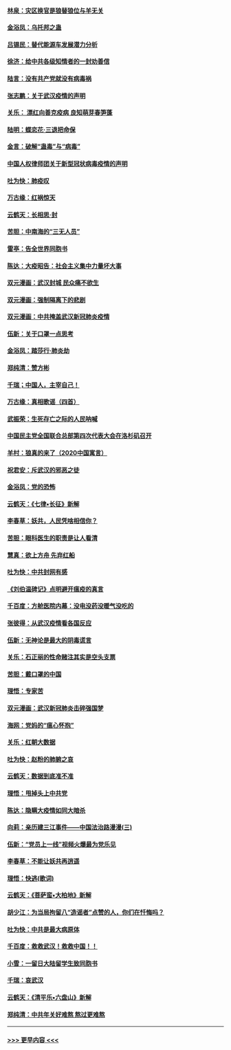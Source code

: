#### [林泉：灾区换官是狼替狼位与羊无关](../pages/nsc993/n11870896.md?t=02151711) 
#### [金浴凤：乌托邦之蛊](../pages/nsc993/n11870879.md?t=02151711) 
#### [吕锡民：替代能源车发展潜力分析](../pages/nsc993/n11870656.md?t=02151711) 
#### [徐济：给中共各级知情者的一封劝善信](../pages/nsc993/n11868561.md?t=02151711) 
#### [陆言：没有共产党就没有病毒祸](../pages/nsc993/n11868232.md?t=02151711) 
#### [张志鹏：关于武汉疫情的声明](../pages/nsc993/n11867182.md?t=02151711) 
#### [关乐： 漂红向善克疫病 良知萌芽春笋蓬](../pages/nsc993/n11865710.md?t=02151711) 
#### [陆明：蝶恋花‧三退把命保](../pages/nsc993/n11865673.md?t=02151711) 
#### [金言：破解“蛊毒”与“病毒”](../pages/nsc993/n11864103.md?t=02151711) 
#### [中国人权律师团关于新型冠状病毒疫情的声明](../pages/nsc993/n11864249.md?t=02151711) 
#### [吐为快：肺疫叹](../pages/nsc993/n11864027.md?t=02151711) 
#### [万古缘：红祸惊天](../pages/nsc993/n11864079.md?t=02151711) 
#### [云鹤天：长相思‧封](../pages/nsc993/n11864006.md?t=02151711) 
#### [苦胆：中南海的“三无人员”](../pages/nsc993/n11862997.md?t=02151711) 
#### [雷亭：告全世界同胞书](../pages/nsc993/n11862572.md?t=02151711) 
#### [陈达：大疫昭告：社会主义集中力量坏大事](../pages/nsc993/n11859419.md?t=02151711) 
#### [双元漫画：武汉封城 民众痛不欲生](../pages/nsc993/n11859287.md?t=02151711) 
#### [双元漫画：强制隔离下的悲剧](../pages/nsc993/n11859244.md?t=02151711) 
#### [双元漫画：中共掩盖武汉新冠肺炎疫情](../pages/nsc993/n11858249.md?t=02151711) 
#### [伍新：关于口罩一点思考](../pages/nsc993/n11859195.md?t=02151711) 
#### [金浴凤：踏莎行‧肺炎劫](../pages/nsc993/n11858227.md?t=02151711) 
#### [郑纯清：赞方彬](../pages/nsc993/n11856803.md?t=02151711) 
#### [千瑞；中国人，主宰自己！](../pages/nsc993/n11856793.md?t=02151711) 
#### [万古缘：真相歌谣（四首）](../pages/nsc993/n11856263.md?t=02151711) 
#### [武振荣：生死存亡之际的人民呐喊](../pages/nsc993/n11856256.md?t=02151711) 
#### [中国民主党全国联合总部第四次代表大会在洛杉矶召开](../pages/nsc993/n11856344.md?t=02151711) 
#### [羊村：狼真的来了（2020中国寓言）](../pages/nsc993/n11856229.md?t=02151711) 
#### [祝君安：斥武汉的邪恶之徒](../pages/nsc993/n11855861.md?t=02151711) 
#### [金浴凤：党的恐怖](../pages/nsc993/n11855849.md?t=02151711) 
#### [云鹤天：《七律▪长征》新解](../pages/nsc993/n11855479.md?t=02151711) 
#### [李春草：妖共，人民凭啥相信你？](../pages/nsc993/n11855196.md?t=02151711) 
#### [苦胆：眼科医生的职责是让人看清](../pages/nsc993/n11853840.md?t=02151711) 
#### [慧真：欲上方舟 先弃红船](../pages/nsc993/n11853483.md?t=02151711) 
#### [吐为快：中共封网有感](../pages/nsc993/n11852575.md?t=02151711) 
#### [《刘伯温碑记》点明避开瘟疫的真言](../pages/nsc993/n11852128.md?t=02151711) 
#### [千百度：方舱医院内幕：没电没药没暖气没吃的](../pages/nsc993/n11850211.md?t=02151711) 
#### [张彼得：从武汉疫情看各国反应](../pages/nsc993/n11850102.md?t=02151711) 
#### [伍新：无神论是最大的阴毒谎言](../pages/nsc993/n11846129.md?t=02151711) 
#### [关乐：石正丽的性命赌注其实是空头支票](../pages/nsc993/n11846109.md?t=02151711) 
#### [苦胆：戴口罩的中国](../pages/nsc993/n11845576.md?t=02151711) 
#### [理悟：专家苦](../pages/nsc993/n11845564.md?t=02151711) 
#### [双元漫画：武汉新冠肺炎击碎强国梦](../pages/nsc993/n11843320.md?t=02151711) 
#### [海网：党妈的“瘟心怀抱”](../pages/nsc993/n11840740.md?t=02151711) 
#### [关乐：红朝大数据](../pages/nsc993/n11840675.md?t=02151711) 
#### [吐为快：赵粉的肺腑之哀](../pages/nsc993/n11840618.md?t=02151711) 
#### [云鹤天：数据到底准不准](../pages/nsc993/n11840325.md?t=02151711) 
#### [理悟：甩掉头上中共党](../pages/nsc993/n11838826.md?t=02151711) 
#### [陈达：隐瞒大疫情如同大暗杀](../pages/nsc993/n11838771.md?t=02151711) 
#### [向莉：亲历建三江事件——中国法治路漫漫(三)](../pages/nsc993/n11831825.md?t=02151711) 
#### [伍新：“党员上一线”视频火爆最为党乐见](../pages/nsc993/n11838200.md?t=02151711) 
#### [李春草：不能让妖共再逍遥](../pages/nsc993/n11838102.md?t=02151711) 
#### [理悟：快逃(歌词)](../pages/nsc993/n11838083.md?t=02151711) 
#### [云鹤天：《菩萨蛮▪大柏地》新解](../pages/nsc993/n11838059.md?t=02151711) 
#### [胡少江：为当局拘留八“造谣者”点赞的人，你们在忏悔吗？](../pages/nsc993/n11836801.md?t=02151711) 
#### [吐为快：中共是最大病原体](../pages/nsc993/n11836748.md?t=02151711) 
#### [千百度：救救武汉！救救中国！！](../pages/nsc993/n11836145.md?t=02151711) 
#### [小雪：一留日大陆留学生致同胞书](../pages/nsc993/n11834624.md?t=02151711) 
#### [千瑞：哀武汉](../pages/nsc993/n11833647.md?t=02151711) 
#### [云鹤天：《清平乐▪六盘山》新解](../pages/nsc993/n11833611.md?t=02151711) 
#### [郑纯清：中共年关好难熬 熬过更难熬](../pages/nsc993/n11833489.md?t=02151711) 

----
#### [ >>> 更早内容 <<< ](../indexes/nsc993-earlier.md)
